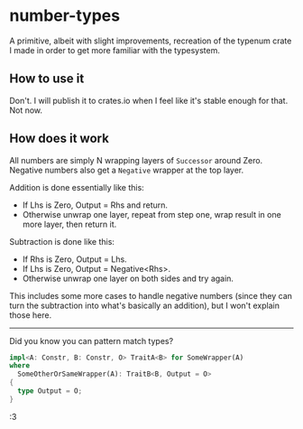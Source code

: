 # number-types

A primitive, albeit with slight improvements, recreation of the typenum crate I made
in order to get more familiar with the typesystem.

## How to use it

Don't. I will publish it to crates.io when I feel like it's stable enough for that.
Not now.

## How does it work

All numbers are simply N wrapping layers of `Successor` around Zero. Negative numbers
also get a `Negative` wrapper at the top layer.

Addition is done essentially like this:
- If Lhs is Zero, Output = Rhs and return.
- Otherwise unwrap one layer, repeat from step one, wrap result in one more layer,
  then return it.

Subtraction is done like this:
- If Rhs is Zero, Output = Lhs.
- If Lhs is Zero, Output = Negative\<Rhs\>.
- Otherwise unwrap one layer on both sides and try again.

This includes some more cases to handle negative numbers (since they can turn the 
subtraction into what's basically an addition), but I won't explain those here.

---

Did you know you can pattern match types?

```rs
impl<A: Constr, B: Constr, O> TraitA<B> for SomeWrapper(A)
where
  SomeOtherOrSameWrapper(A): TraitB<B, Output = O>
{
  type Output = O;
}
```

:3
